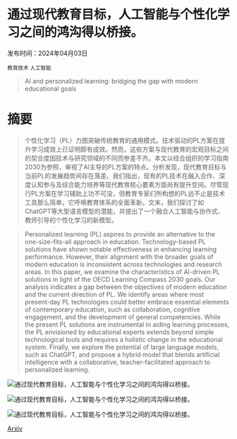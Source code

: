 # 通过现代教育目标，人工智能与个性化学习之间的鸿沟得以桥接。

发布时间：2024年04月03日

`教育技术` `人工智能`

> AI and personalized learning: bridging the gap with modern educational goals

# 摘要

> 个性化学习（PL）力图突破传统教育的通用模式。技术驱动的PL方案在提升学习成效上已证明颇有成效。然而，这些方案与现代教育的宏观目标之间的契合度因技术与研究领域的不同而参差不齐。本文以经合组织的学习指南2030为参照，审视了AI主导的PL方案的特点。分析发现，现代教育目标与当前PL的发展趋势间存在落差。我们指出，现有的PL技术在融入合作、深度认知参与及综合能力培养等现代教育核心要素方面尚有提升空间。尽管现行PL方案在学习辅助上功不可没，但教育专家们所构想的PL远不止是技术工具那么简单，它呼唤教育体系的全面革新。文末，我们探讨了如ChatGPT等大型语言模型的潜能，并提出了一个融合人工智能与协作式、教师引导的个性化学习的新模型。

> Personalized learning (PL) aspires to provide an alternative to the one-size-fits-all approach in education. Technology-based PL solutions have shown notable effectiveness in enhancing learning performance. However, their alignment with the broader goals of modern education is inconsistent across technologies and research areas. In this paper, we examine the characteristics of AI-driven PL solutions in light of the OECD Learning Compass 2030 goals. Our analysis indicates a gap between the objectives of modern education and the current direction of PL. We identify areas where most present-day PL technologies could better embrace essential elements of contemporary education, such as collaboration, cognitive engagement, and the development of general competencies. While the present PL solutions are instrumental in aiding learning processes, the PL envisioned by educational experts extends beyond simple technological tools and requires a holistic change in the educational system. Finally, we explore the potential of large language models, such as ChatGPT, and propose a hybrid model that blends artificial intelligence with a collaborative, teacher-facilitated approach to personalized learning.

![通过现代教育目标，人工智能与个性化学习之间的鸿沟得以桥接。](../../../paper_images/2404.02798/x1.png)

![通过现代教育目标，人工智能与个性化学习之间的鸿沟得以桥接。](../../../paper_images/2404.02798/x2.png)

![通过现代教育目标，人工智能与个性化学习之间的鸿沟得以桥接。](../../../paper_images/2404.02798/x3.png)

[Arxiv](https://arxiv.org/abs/2404.02798)